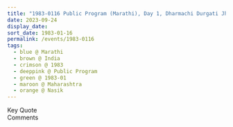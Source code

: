 ```yaml
---
title: "1983-0116 Public Program (Marathi), Day 1, Dharmachi Durgati Jhali āhe (We Have Spoiled Our Dharma), Nasik, Maharashtra, India"
date: 2023-09-24
display_date: 
sort_date: 1983-01-16
permalink: /events/1983-0116
tags:
  - blue @ Marathi
  - brown @ India
  - crimson @ 1983
  - deeppink @ Public Program
  - green @ 1983-01
  - maroon @ Maharashtra
  - orange @ Nasik
---
```


<wave-list>
  <list-title color="green" width="75">Key Quote</list-title>
  <list-item color="BlanchedAlmond"  width="200"></list-item>
  <list-item color="Lavender"></list-item>
  <list-item color="BlanchedAlmond"></list-item>
</wave-list>

<br>

<wave-list>
  <list-title color="green" width="75">Comments</list-title>
  <list-item color="BlanchedAlmond"  width="200"></list-item>
  <list-item color="Lavender"></list-item>
  <list-item color="BlanchedAlmond"></list-item>
</wave-list>